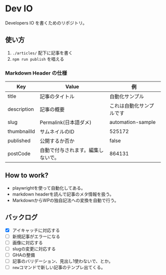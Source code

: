 # Dev IO

Developers IO を書くためのリポジトリ。

## 使い方

1. `./articles/` 配下に記事を書く
1. `npm run publish` を唱える

### Markdown Header の仕様

| Key         | Value                              | 例                       |
| ----------- | ---------------------------------- | ------------------------ |
| title       | 記事のタイトル                     | 自動化サンプル           |
| description | 記事の概要                         | これは自動化サンプルです |
| slug        | Permalink(日本語ダメ)              | automation-sample        |
| thumbnailId | サムネイルのID                     | 525172                   |
| published   | 公開するか否か                     | false                    |
| postCode    | 自動で付与されます。編集しないで。 | 864131                   |

## How to work?

- playwrightを使って自動化してある。
- markdown headerを読んで記事のメタ情報を扱う。
- MarkdownからWPの独自記法への変換を自動で行う。

## バックログ

- [x] アイキャッチに対応する
- [ ] 新規記事がエラーになる
- [ ] 画像に対応する
- [ ] slugの変更に対応する
- [ ] GHAの整備
- [ ] 記事のバリデーション、見出し1使わないで、とか。
- [ ] `new`コマンドで新しい記事のテンプレ出てくる。
